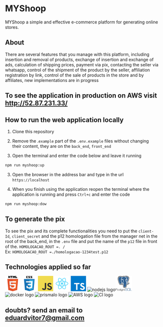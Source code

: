 # MYShoop

MYShoop a simple and effective e-commerce platform for generating online stores.

## About

There are several features that you manage with this platform, including insertion and removal of products, exchange of insertion and exchange of ads, calculation of shipping prices, payment via pix, contacting the seller via whatsapp, control of the shipment of the product by the seller, affiliation registration by link, control of the sale of products in the store and by affiliates, new implementations are in progress

## To see the application in production on AWS visit http://52.87.231.33/

## How to run the web application locally

1. Clone this repository

2. Remove the .`example` part of the `.env.example` files without changing their content, they are on the `back_end`, `front_end` 


3. Open the terminal and enter the code below and leave it running
```bash
npm run myshoop:up
```

3. Open the browser in the address bar and type in the url `https://localhost`

4. When you finish using the application reopen the terminal where the application is running and press `Ctrl+c` and enter the code

```bash
npm run myshoop:dow
```
## To generate the pix

To see the pix and its complete functionalities you need to put the `client-Id`, `client_secret` and the p12 homologation file from the manager net in the root of the back_end, in the `.env` file and put the name of the `p12` file in front of the. `HOMOLOGACAO_ROUT =. /` </br>
Ex: `HOMOLOGACAO_ROUT =./homologacao-1234test.p12`

## Technologies applied so far
<div styled="display: flex;">
<img height="50" src="https://raw.githubusercontent.com/github/explore/80688e429a7d4ef2fca1e82350fe8e3517d3494d/topics/html/html.png" />
<img height="50" src="https://raw.githubusercontent.com/github/explore/80688e429a7d4ef2fca1e82350fe8e3517d3494d/topics/css/css.png"/>
<img height="50" src="https://raw.githubusercontent.com/github/explore/80688e429a7d4ef2fca1e82350fe8e3517d3494d/topics/javascript/javascript.png"/>
<img height="50" src="https://raw.githubusercontent.com/github/explore/80688e429a7d4ef2fca1e82350fe8e3517d3494d/topics/react/react.png" />
<img height="50" src="https://raw.githubusercontent.com/github/explore/80688e429a7d4ef2fca1e82350fe8e3517d3494d/topics/typescript/typescript.png" />
<img height="50" src="https://cdn.jsdelivr.net/gh/devicons/devicon/icons/nodejs/nodejs-original.svg" alt="nodejs logo"  /><img height="50" src="https://raw.githubusercontent.com/docker-library/docs/01c12653951b2fe592c1f93a13b4e289ada0e3a1/postgres/logo.png" />
<img height="50" src="https://cdn.jsdelivr.net/gh/devicons/devicon/icons/docker/docker-original.svg" alt="docker logo"  />
<img height="40" src="https://prismalens.vercel.app/header/logo-dark.svg" alt="prismaIo logo"  />
<img height="40" src="https://encrypted-tbn0.gstatic.com/images?q=tbn:ANd9GcSL9-UJbMx3huEThDn7z-bK4LkpP9zA8EpSg5_Y3gFLwg&s" alt="AWS logo"  />
<img height="43" src="https://encrypted-tbn0.gstatic.com/images?q=tbn:ANd9GcTJhFlqQ79IYzvgcTM5NTDFKTmI6wWBriD_iw&usqp=CAU" alt="CI logo"  />
</div>


## doubts? send an email to eduardvitor7@gmail.com
